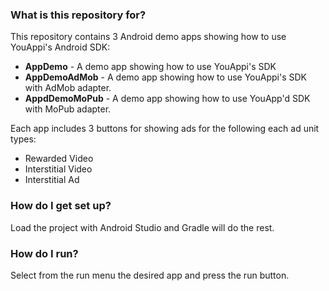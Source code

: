 ### What is this repository for? ###

This repository contains 3 Android demo apps showing how to use YouAppi's Android SDK:
* **AppDemo** - A demo app showing how to use YouAppi's SDK
* **AppDemoAdMob** - A demo app showing how to use YouAppi's SDK with AdMob adapter.
* **AppdDemoMoPub** - A demo app showing how to use YouApp'd SDK with MoPub adapter.

Each app includes 3 buttons for showing ads for the following each ad unit types:

* Rewarded Video
* Interstitial Video
* Interstitial Ad

### How do I get set up? ###

Load the project with Android Studio and Gradle will do the rest.

### How do I run? ###

Select from the run menu the desired app and press the run button.
